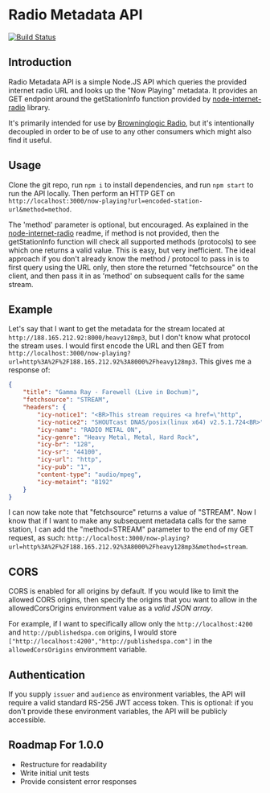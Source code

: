 # Radio Metadata API
[![Build Status](https://toxicbard.visualstudio.com/Browninglogic%20Radio/_apis/build/status/radio-metadata-api%20-%20CI?branchName=master)](https://toxicbard.visualstudio.com/Browninglogic%20Radio/_build/latest?definitionId=1&branchName=master)

## Introduction
Radio Metadata API is a simple Node.JS API which queries the provided internet radio URL and looks up the "Now Playing" metadata.  It provides an GET endpoint around the getStationInfo function provided by [node-internet-radio](https://www.npmjs.com/package/node-internet-radio) library.

It's primarily intended for use by [Browninglogic Radio](https://github.com/pfbrowning/ng-radio), but it's intentionally decoupled in order to be of use to any other consumers which might also find it useful.

## Usage
Clone the git repo, run `npm i` to install dependencies, and run `npm start` to run the API locally.
Then perform an HTTP GET on `http://localhost:3000/now-playing?url=encoded-station-url&method=method`.

The 'method' parameter is optional, but encouraged.  As explained in the [node-internet-radio](https://www.npmjs.com/package/node-internet-radio) readme, if method is not provided, then the getStationInfo function will check all supported methods (protocols) to see which one returns a valid value.  This is easy, but very inefficient.  The ideal approach if you don't already know the method / protocol to pass in is to first query using the URL only, then store the returned "fetchsource" on the client, and then pass it in as 'method' on subsequent calls for the same stream.

## Example
Let's say that I want to get the metadata for the stream located at `http://188.165.212.92:8000/heavy128mp3`, but I don't know what protocol the stream uses.  I would first encode the URL and then GET from `http://localhost:3000/now-playing?url=http%3A%2F%2F188.165.212.92%3A8000%2Fheavy128mp3`.  This gives me a response of:
```json
{
    "title": "Gamma Ray - Farewell (Live in Bochum)",
    "fetchsource": "STREAM",
    "headers": {
        "icy-notice1": "<BR>This stream requires <a href=\"http",
        "icy-notice2": "SHOUTcast DNAS/posix(linux x64) v2.5.1.724<BR>",
        "icy-name": "RADIO METAL ON",
        "icy-genre": "Heavy Metal, Metal, Hard Rock",
        "icy-br": "128",
        "icy-sr": "44100",
        "icy-url": "http",
        "icy-pub": "1",
        "content-type": "audio/mpeg",
        "icy-metaint": "8192"
    }
}
```
I can now take note that "fetchsource" returns a value of "STREAM".  Now I know that if I want to make any subsequent metadata calls for the same station, I can add the "method=STREAM" parameter to the end of my GET request, as such: `http://localhost:3000/now-playing?url=http%3A%2F%2F188.165.212.92%3A8000%2Fheavy128mp3&method=stream`.

## CORS
CORS is enabled for all origins by default.  If you would like to limit the allowed CORS origins, then specify the origins that you want to allow in the allowedCorsOrigins environment value as a *valid JSON array*.

For example, if I want to specifically allow only the `http://localhost:4200` and `http://publishedspa.com` origins, I would store `["http://localhost:4200","http://publishedspa.com"]` in the `allowedCorsOrigins` environment variable.

## Authentication
If you supply `issuer` and `audience` as environment variables, the API will require
a valid standard RS-256 JWT access token.  This is optional: if you don't provide these
environment variables, the API will be publicly accessible.

## Roadmap For 1.0.0
* Restructure for readability
* Write initial unit tests
* Provide consistent error responses